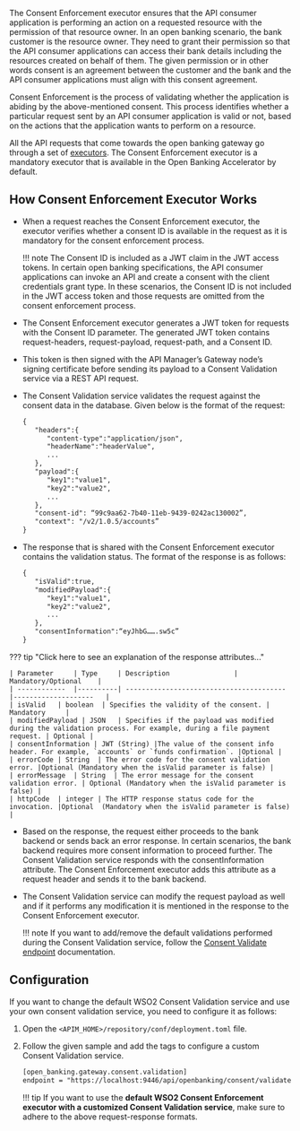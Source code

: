 The Consent Enforcement executor ensures that the API consumer application is performing an action on a requested 
resource with the permission of that resource owner. In an open banking scenario, the bank customer is the resource 
owner. They need to grant their permission so that the API consumer applications can access their bank details 
including the resources created on behalf of them. The given permission or in other words consent is an agreement 
between the customer and the bank and the API consumer applications must align with this consent agreement. 

Consent Enforcement is the process of validating whether the application is abiding by the above-mentioned consent. 
This process identifies whether a particular request sent by an API consumer application is valid or not, based on the 
actions that the application wants to perform on a resource. 

All the API requests that come towards the open banking gateway go through a set of 
[executors](custom-gateway-executor.md). The Consent Enforcement executor is a mandatory executor that is available in 
the Open Banking Accelerator by default.

## How Consent Enforcement Executor Works

- When a request reaches the Consent Enforcement executor, the executor verifies whether a consent ID is available in 
the request as it is mandatory for the consent enforcement process.
    
    !!! note
        The Consent ID is included as a JWT claim in the JWT access tokens. In certain open banking specifications, the 
        API consumer applications can invoke an API and create a consent with the client credentials grant type. In 
        these scenarios, the Consent ID is not included in the JWT access token and those requests are omitted from the 
        consent enforcement process. 
        
- The Consent Enforcement executor generates a JWT token for requests with the Consent ID parameter. The generated JWT 
token contains request-headers, request-payload, request-path, and a Consent ID. 

- This token is then signed with the API Manager’s Gateway node’s signing certificate before sending its payload to a 
Consent Validation service via a REST API request. 

- The Consent Validation service validates the request against the consent data in the database. Given below is the 
format of the request:

    ``` xml
    {
       "headers":{
          "content-type":"application/json",
          "headerName":"headerValue",
          ...
       },
       "payload":{
          "key1":"value1",
          "key2":"value2",
          ...
       },
       "consent-id": “99c9aa62-7b40-11eb-9439-0242ac130002”,
       "context": "/v2/1.0.5/accounts”
    }
    ```

- The response that is shared with the Consent Enforcement executor contains the validation status. The format of the 
response is as follows:

    ``` xml
    {
       "isValid":true,
       "modifiedPayload":{
          "key1":"value1",
          "key2":"value2",
          ...
       },
       "consentInformation":“eyJhbG…….sw5c”
    }
    ```

??? tip "Click here to see an explanation of the response attributes..."
    
    | Parameter  	| Type     | Description 				| Mandatory/Optional	|
    | ------------	|----------| ----------------------------------------	|--------------------	|
    | isValid	| boolean  | Specifies the validity of the consent.	| Mandatory		|
    | modifiedPayload | JSON   | Specifies if the payload was modified during the validation process. For example, during a file payment request. | Optional |
    | consentInformation | JWT (String) |The value of the consent info header. For example, `accounts` or `funds confirmation`. |Optional |
    | errorCode	| String  | The error code for the consent validation error. |Optional (Mandatory when the isValid parameter is false) |
    | errorMessage	| String  | The error message for the consent validation error. | Optional (Mandatory when the isValid parameter is false) |
    | httpCode	| integer | The HTTP response status code for the invocation. |Optional  (Mandatory when the isValid parameter is false) |
         
- Based on the response, the request either proceeds to the bank backend or sends back an error response. In certain 
scenarios, the bank backend requires more consent information to proceed further. The Consent Validation service 
responds with the consentInformation attribute. The Consent Enforcement executor adds this attribute as a request header 
and sends it to the bank backend. 

- The Consent Validation service can modify the request payload as well and if it performs any modification it is 
mentioned in the response to the Consent Enforcement executor.

    !!! note
        If you want to add/remove the default validations performed during the Consent Validation service, follow 
        the [Consent Validate endpoint](consent-management-validate.md) documentation.

## Configuration               
If you want to change the default WSO2 Consent Validation service and use your own consent validation service, you need 
to configure it as follows:

1. Open the `<APIM_HOME>/repository/conf/deployment.toml` file.
2. Follow the given sample and add the tags to configure a custom Consent Validation service.
   ``` xml
   [open_banking.gateway.consent.validation]
   endpoint = "https://localhost:9446/api/openbanking/consent/validate"
   ```

    !!! tip 
        If you want to use the **default WSO2 Consent Enforcement executor with a customized Consent Validation service**, make 
        sure to adhere to the above request-response formats. 
